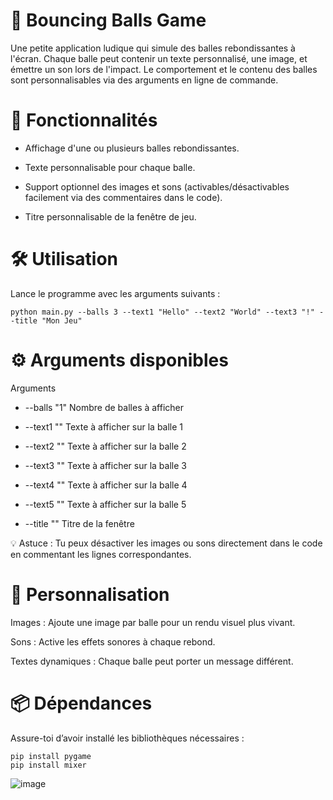# 🎱 Bouncing Balls Game

Une petite application ludique qui simule des balles rebondissantes à l'écran. Chaque balle peut contenir un texte personnalisé, une image, et émettre un son lors de l'impact. Le comportement et le contenu des balles sont personnalisables via des arguments en ligne de commande.


# 🚀 Fonctionnalités
- Affichage d'une ou plusieurs balles rebondissantes.

- Texte personnalisable pour chaque balle.

- Support optionnel des images et sons (activables/désactivables facilement via des commentaires dans le code).

- Titre personnalisable de la fenêtre de jeu.

# 🛠️ Utilisation
Lance le programme avec les arguments suivants :

```
python main.py --balls 3 --text1 "Hello" --text2 "World" --text3 "!" --title "Mon Jeu"
```
# ⚙️ Arguments disponibles

Arguments

- --balls	"1"	Nombre de balles à afficher

- --text1	""	Texte à afficher sur la balle 1

- --text2	""	Texte à afficher sur la balle 2

- --text3	""	Texte à afficher sur la balle 3

- --text4	""	Texte à afficher sur la balle 4

- --text5	""	Texte à afficher sur la balle 5

- --title	""	Titre de la fenêtre

💡 Astuce : Tu peux désactiver les images ou sons directement dans le code en commentant les lignes correspondantes.

# 🎨 Personnalisation
Images : Ajoute une image par balle pour un rendu visuel plus vivant.

Sons : Active les effets sonores à chaque rebond.

Textes dynamiques : Chaque balle peut porter un message différent.

# 📦 Dépendances
Assure-toi d’avoir installé les bibliothèques nécessaires :

```
pip install pygame
pip install mixer
```
![image](https://github.com/user-attachments/assets/b31d1c9f-1ed4-4331-baae-064f4c3469d6)


